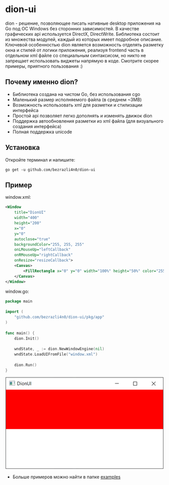 # dion-ui

dion - решение, позволяющее писать нативные desktop приложения на Go под ОС Windows
без сторонних зависимостей. В качестве графических api используется DirectX, DirectWrite.
Библиотека состоит из множества модулей, каждый из которых имеет подробное описание.
Ключевой особенностью dion является возможность отделять разметку окна и стилей от логики приложения,
реализуя frontend часть в отдельном xml файле со специальным синтаксисом, но
никто не запрещает использовать виджеты напрямую в коде. Смотрите скорее примеры, приятного
пользования :)

## Почему именно dion?

- Библиотека создана на чистом Go, без использования cgo
- Маленький размер исполняемого файла (в среднем ~3MB)
- Возможность использовать xml для разметки и стилизации интерфейса
- Простой api позволяет легко дополнять и изменять движок dion
- Поддержка автообновления разметки из xml файла (для визуального создания интерфейса)
- Полная поддержка unicode

## Установка

Откройте терминал и напишите:
```
go get -u github.com/bezrazli4n0/dion-ui
```

## Пример

window.xml:
```xml
<Window
    title="DionUI"
    width="400"
    height="200"
    x="0"
    y="0"
    autoclose="true"
    backgroundColor="255, 255, 255"
    onLMouseUp="leftCallback"
    onRMouseUp="rightCallback"
    onResize="resizeCallback">
    <Canvas>
        <FillRectangle x="0" y="0" width="100%" height="50%" color="255, 0, 0"/>
    </Canvas>
</Window>
```
window.go:
```go
package main

import (
	"github.com/bezrazli4n0/dion-ui/pkg/app"
)

func main() {
	dion.Init()

	wndState, _ := dion.NewWindowEngine(nil)
	wndState.LoadUIFromFile("window.xml")

	dion.Run()
}
```

<p align="center"><img src="examples/load_from_file/example.png" /></p>

* Больше примеров можно найти в папке [examples](examples)